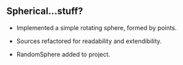 ## Spherical...stuff?

- Implemented a simple rotating sphere, formed by points.

- Sources refactored for readability and extendibility.

- RandomSphere added to project.
